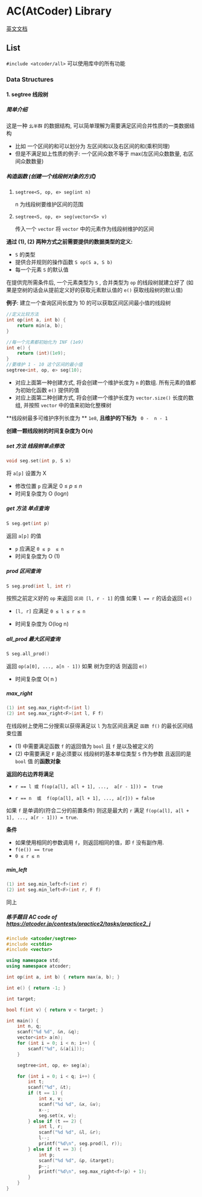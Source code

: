 # AC(AtCoder) Library

[英文文档](https://atcoder.github.io/ac-library/production/document_en/index.html) 

## List

`#include <atcoder/all>` 可以使用库中的所有功能

### Data Structures

#### 1. segtree 线段树

##### 简单介绍

这是一种 `幺半群` 的数据结构, 可以简单理解为需要满足区间合并性质的一类数据结构

- 比如 一个区间的和可以划分为 左区间和以及右区间的和(乘积同理)
- 但是不满足如上性质的例子: 一个区间众数不等于 max(左区间众数数量, 右区间众数数量)

##### 构造函数 (创建一个线段树对象的方式) 

1. `segtree<S, op, e> seg(int n)`

   n 为线段树要维护区间的范围 

2. `segtree<S, op, e> seg(vector<S> v)`

   传入一个 `vector` 将 `vector` 中的元素作为线段树维护的区间

**通过 (1), (2) 两种方式之前需要提供的数据类型的定义:**

- `S` 的类型
- 提供合并规则的操作函数 `S op(S a, S b)`
- 每一个元素 `S` 的默认值

在提供完所需条件后, 一个元素类型为 `S` , 合并类型为 `op` 的线段树就建立好了 (如果是空树的话会从提前定义好的获取元素默认值的 `e()` 获取线段树的默认值)

**例子**: 建立一个查询区间长度为 10 的可以获取区间区间最小值的线段树

```cpp
//定义比较方法
int op(int a, int b) {
    return min(a, b);
}

//每一个元素都初始化为 INF (1e9)
int e() {
    return (int)(1e9);
}
//要维护 1 - 10 这个区间的最小值
segtree<int, op, e> seg(10);
```

- 对应上面第一种创建方式, 将会创建一个维护长度为 `n` 的数组. 所有元素的值都为初始化函数 `e()` 提供的值
- 对应上面第二种创建方式, 将会创建一个维护长度为 `vector.size()` 长度的数组, 并按照 `vector` 中的值来初始化整棵树

**线段树最多可维护序列长度为 ** `1e8`, **且维护的下标为** ` 0 -  n - 1`

**创建一颗线段树的时间复杂度为 O(n)**



##### set 方法 线段树单点修改

```cpp
void seg.set(int p, S x)
```

将  `a[p]`  设置为 X 

- 修改位置 `p` 应满足 $0$ $\le$ $p$  $\le$ $n$
- 时间复杂度为 O ($\log_{}n$)

##### get 方法 单点查询

```cpp
S seg.get(int p)
```

返回 `a[p]` 的值

-  `p` 应满足  `0 ≤ p  ≤ n`
-  时间复杂度为 O (${1}$)

##### prod 区间查询

```cpp
S seg.prod(int l, int r)
```

按照之前定义好的 `op` 来返回 `区间 [l, r - 1]` 的值 如果 `l == r` 的话会返回 `e()`

- `[l, r]` 应满足  `0 ≤ l ≤ r ≤ n`

- 时间复杂度为 O(log n) 

##### all_prod 最大区间查询

```cpp
S seg.all_prod()
```

 返回 `op(a[0], ..., a[n - 1])` 如果 树为空的话 则返回 `e()`

- 时间复杂度 O( n )

##### max_right

```cpp
(1) int seg.max_right<f>(int l)
(2) int seg.max_right<F>(int l, F f)
```

在线段树上使用二分搜索以获得满足以 `l` 为左区间且满足 `函数 f()` 的最长区间结束位置

- (1) 中需要满足函数 `f` 的返回值为 `bool` 且 `f` 是以及被定义的
- (2) 中需要满足 `F`  是必须要以 线段树的基本单位类型 `S` 作为参数 且返回的是 `bool` 值 的**函数对象**

**返回的右边界将满足**

-  `r == l 或 f(op(a[l], a[l + 1], ...,  a[r - 1])) =  true`

-  `r == n  或  f(op(a[l], a[l + 1], ..., a[r])) = false`

如果 `f` 是单调的(符合二分的前置条件)  则这是最大的 `r` 满足 `f(op(a[l], a[l + 1], ..., a[r - 1])) = true`.

**条件**

- 如果使用相同的参数调用 `f`，则返回相同的值，即 `f` 没有副作用.
- `f(e()) == true`  
- `0 ≤ r ≤ n`



##### min_left

```cpp
(1) int seg.min_left<f>(int r)
(2) int seg.min_left<F>(int r, F f)
```

同上



##### 练手题目  AC code of https://atcoder.jp/contests/practice2/tasks/practice2_j

```cpp
#include <atcoder/segtree>
#include <cstdio>
#include <vector>

using namespace std;
using namespace atcoder;

int op(int a, int b) { return max(a, b); }

int e() { return -1; }

int target;

bool f(int v) { return v < target; }

int main() {
    int n, q;
    scanf("%d %d", &n, &q);
    vector<int> a(n);
    for (int i = 0; i < n; i++) {
        scanf("%d", &(a[i]));
    }

    segtree<int, op, e> seg(a);

    for (int i = 0; i < q; i++) {
        int t;
        scanf("%d", &t);
        if (t == 1) {
            int x, v;
            scanf("%d %d", &x, &v);
            x--;
            seg.set(x, v);
        } else if (t == 2) {
            int l, r;
            scanf("%d %d", &l, &r);
            l--;
            printf("%d\n", seg.prod(l, r));
        } else if (t == 3) {
            int p;
            scanf("%d %d", &p, &target);
            p--;
            printf("%d\n", seg.max_right<f>(p) + 1);
        }
    }
}
```

